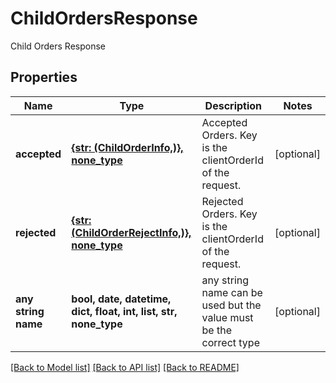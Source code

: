 # ChildOrdersResponse

Child Orders Response

## Properties
Name | Type | Description | Notes
------------ | ------------- | ------------- | -------------
**accepted** | [**{str: (ChildOrderInfo,)}, none_type**](ChildOrderInfo.md) | Accepted Orders. Key is the clientOrderId of the request. | [optional] 
**rejected** | [**{str: (ChildOrderRejectInfo,)}, none_type**](ChildOrderRejectInfo.md) | Rejected Orders. Key is the clientOrderId of the request. | [optional] 
**any string name** | **bool, date, datetime, dict, float, int, list, str, none_type** | any string name can be used but the value must be the correct type | [optional]

[[Back to Model list]](../README.md#documentation-for-models) [[Back to API list]](../README.md#documentation-for-api-endpoints) [[Back to README]](../README.md)


